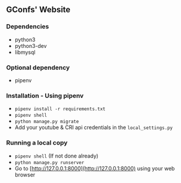 ## GConfs' Website

### Dependencies
* python3
* python3-dev
* libmysql

### Optional dependency
* pipenv

### Installation - Using pipenv
* `pipenv install -r requirements.txt`
* `pipenv shell`
* `python manage.py migrate`
* Add your youtube & CRI api credentials in the `local_settings.py`

### Running a local copy
* `pipenv shell` (If not done already)
* `python manage.py runserver`
* Go to [http://127.0.0.1:8000](http://127.0.0.1:8000) using your web browser
